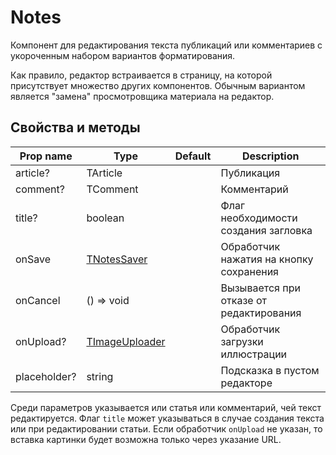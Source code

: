 # Notes
Компонент для редактирования текста публикаций или комментариев с укороченным набором вариантов форматирования.

Как правило, редактор встраивается в страницу, на которой присутствует множество других компонентов. Обычным вариантом является "замена" просмотровщика материала на редактор.

## Свойства и методы
|Prop name|Type|Default|Description|
|---------|----|-------|-----------|
|article?|TArticle||Публикация|
|comment?|TComment||Комментарий|
|title?|boolean||Флаг необходимости создания загловка|
|onSave|[TNotesSaver](./Types.md)||Обработчик нажатия на кнопку сохранения|
|onCancel|() => void||Вызывается при отказе от редактирования|
|onUpload?|[TImageUploader](./Types.md)||Обработчик загрузки иллюстрации|
|placeholder?|string||Подсказка в пустом редакторе|

Среди параметров указывается или статья или комментарий, чей текст редактируется. Флаг `title` может указываться в случае создания текста или при редактировании статьи. Если обработчик `onUpload` не указан, то вставка картинки будет возможна только через указание URL.
